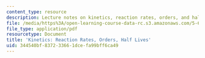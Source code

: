 ```yaml
---
content_type: resource
description: Lecture notes on kinetics, reaction rates, orders, and half lives.
file: /media/https%3A/open-learning-course-data-rc.s3.amazonaws.com/5-60-thermodynamics-kinetics-spring-2008/344540bf837233661dcefa99bff6ca49_5_60_lecture30.pdf
file_type: application/pdf
resourcetype: Document
title: 'Kinetics: Reaction Rates, Orders, Half Lives'
uid: 344540bf-8372-3366-1dce-fa99bff6ca49
---
```

